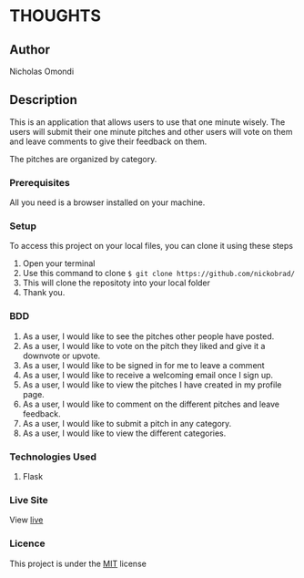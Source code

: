 # THOUGHTS

## Author

Nicholas Omondi

## Description

This is an application that allows users to use that one minute wisely. The users will submit their one minute pitches and other users will vote on them and leave comments to give their feedback on them.

The pitches are organized by category.

### Prerequisites

All you need is a browser installed on your machine.

### Setup

To access this project on your local files, you can clone it using these steps

1. Open your terminal
2. Use this command to clone `$ git clone https://github.com/nickobrad/`
3. This will clone the repositoty into your local folder
4. Thank you.

### BDD

1. As a user, I would like to see the pitches other people have posted.
2. As a user, I would like to vote on the pitch they liked and give it a downvote or upvote.
3. As a user, I would like to be signed in for me to leave a comment
4. As a user, I would like to receive a welcoming email once I sign up.
5. As a user, I would like to view the pitches I have created in my profile page.
6. As a user, I would like to comment on the different pitches and leave feedback.
7. As a user, I would like to submit a pitch in any category.
8. As a user, I would like to view the different categories.

### Technologies Used

1. Flask

### Live Site

View [live]()

### Licence

This project is under the  [MIT](LICENSE) license
